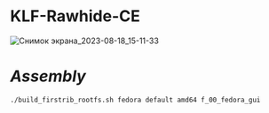 # KLF-Rawhide-CE

![Снимок экрана_2023-08-18_15-11-33](https://github.com/user-attachments/assets/1ee76155-21b4-4a98-ae0c-db7473c86b48)

# *Assembly*
```./build_firstrib_rootfs.sh fedora default amd64 f_00_fedora_gui```
